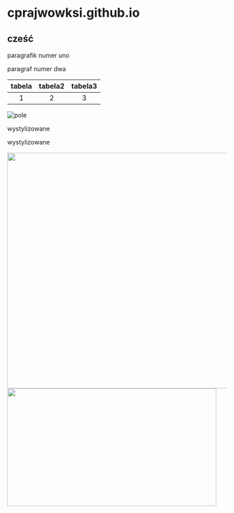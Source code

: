 
# cprajwowksi.github.io
## cześć

paragrafik numer uno 

paragraf numer dwa

|tabela|tabela2|tabela3|
|:---:|:---:|:---:|
|1|2|3|

![pole](IMG_20220611_173228.jpg)


  <body> 
  <div class="title">wystylizowane</div> 
  <p>wystylizowane</p> 
  <p style="font-size: 1pt;">Koniec</p> 
  </body>
  
  <img src="/IMG_20220614_104604.jpg" style="width: 960px; height: 540px;" />
  <img src="/IMG_20220614_104604.jpg" style="width: 480px; height: 270px;" />
